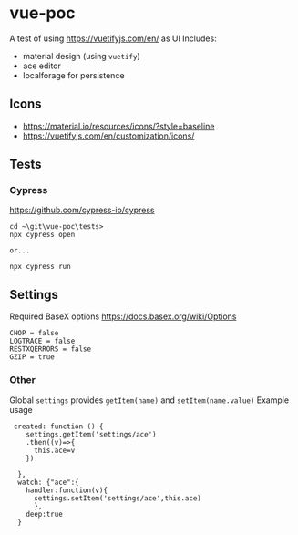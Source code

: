 # vue-poc

A test of using https://vuetifyjs.com/en/ as UI
Includes:

* material design (using `vuetify`)
* ace editor
* localforage for persistence

## Icons
* https://material.io/resources/icons/?style=baseline
* https://vuetifyjs.com/en/customization/icons/

## Tests

### Cypress

https://github.com/cypress-io/cypress
```
cd ~\git\vue-poc\tests>
npx cypress open

or...

npx cypress run
```
## Settings
Required BaseX options https://docs.basex.org/wiki/Options
```
CHOP = false
LOGTRACE = false
RESTXQERRORS = false
GZIP = true
```
### Other 
Global `settings` provides `getItem(name)` and `setItem(name.value)`
Example usage
```
 created: function () {
    settings.getItem('settings/ace')
    .then((v)=>{
      this.ace=v
    })

  },
  watch: {"ace":{
    handler:function(v){
      settings.setItem('settings/ace',this.ace)
      },
    deep:true
  } 

```
##